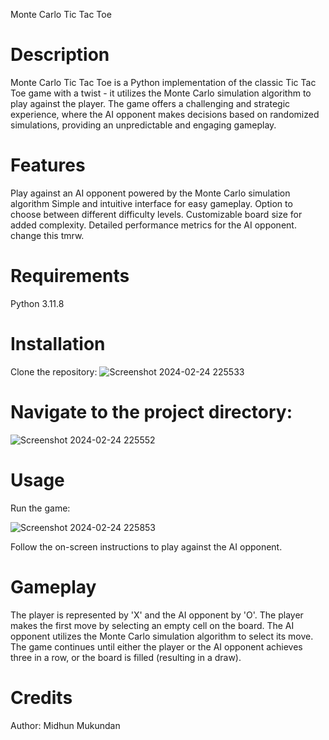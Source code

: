 Monte Carlo Tic Tac Toe
# Description 
Monte Carlo Tic Tac Toe is a Python implementation of the classic Tic Tac Toe game with a twist - it utilizes the Monte Carlo simulation algorithm to play against the player. The game offers a challenging and strategic experience, where the AI opponent makes decisions based on randomized simulations, providing an unpredictable and engaging gameplay.

# Features #
Play against an AI opponent powered by the Monte Carlo simulation algorithm
Simple and intuitive interface for easy gameplay.
Option to choose between different difficulty levels.
Customizable board size for added complexity.
Detailed performance metrics for the AI opponent.
change this tmrw.
# Requirements
 Python 3.11.8

# Installation
Clone the repository:
![Screenshot 2024-02-24 225533](https://github.com/Midhun134/tic-tac-toe-game/assets/150249946/b9a648bb-a35d-4982-9133-9348d845ca50)

# Navigate to the project directory:
![Screenshot 2024-02-24 225552](https://github.com/Midhun134/tic-tac-toe-game/assets/150249946/98cfe461-91ca-461a-a0c8-615acbc6dbeb)
# Usage
Run the game:

![Screenshot 2024-02-24 225853](https://github.com/Midhun134/tic-tac-toe-game/assets/150249946/6cc673a9-51e3-4936-86aa-b82fed71a380)

Follow the on-screen instructions to play against the AI opponent.
# Gameplay
The player is represented by 'X' and the AI opponent by 'O'.
The player makes the first move by selecting an empty cell on the board.
The AI opponent utilizes the Monte Carlo simulation algorithm to select its move.
The game continues until either the player or the AI opponent achieves three in a row, or the board is filled (resulting in a draw).
# Credits
Author: Midhun Mukundan

